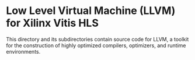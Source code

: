 # Low Level Virtual Machine (LLVM) for Xilinx Vitis HLS

This directory and its subdirectories contain source code for LLVM,
a toolkit for the construction of highly optimized compilers,
optimizers, and runtime environments.
